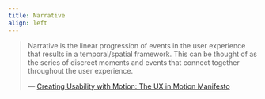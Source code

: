 ```yaml
---
title: Narrative
align: left
---
```


> Narrative is the linear progression of events in the user experience that results in a temporal/spatial framework. This can be thought of as the series of discreet moments and events that connect together throughout the user experience.
>
> — [Creating Usability with Motion: The UX in Motion Manifesto](https://medium.com/ux-in-motion/creating-usability-with-motion-the-ux-in-motion-manifesto-a87a4584ddc)
